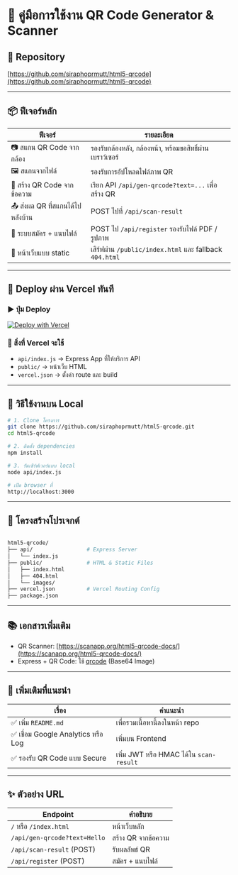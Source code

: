 # 📘 คู่มือการใช้งาน QR Code Generator & Scanner

## 🔗 Repository

[https://github.com/siraphoprmutt/html5-qrcode](https://github.com/siraphoprmutt/html5-qrcode)

---

## 📦 ฟีเจอร์หลัก

| ฟีเจอร์ | รายละเอียด |
|---------|-------------|
| 📷 สแกน QR Code จากกล้อง | รองรับกล้องหลัง, กล้องหน้า, พร้อมขอสิทธิ์ผ่านเบราว์เซอร์ |
| 🖼️ สแกนจากไฟล์ | รองรับการอัปโหลดไฟล์ภาพ QR |
| 🎯 สร้าง QR Code จากข้อความ | เรียก API `/api/gen-qrcode?text=...` เพื่อสร้าง QR |
| 📤 ส่งผล QR ที่สแกนได้ไปหลังบ้าน | POST ไปที่ `/api/scan-result` |
| 📑 ระบบสมัคร + แนบไฟล์ | POST ไป `/api/register` รองรับไฟล์ PDF / รูปภาพ |
| 📄 หน้าเว็บแบบ static | เสิร์ฟผ่าน `/public/index.html` และ fallback `404.html` |

---

## 🚀 Deploy ผ่าน Vercel ทันที

### ▶️ ปุ่ม Deploy

[![Deploy with Vercel](https://vercel.com/button)](https://vercel.com/import/project?template=https://github.com/siraphoprmutt/html5-qrcode)

### 📁 สิ่งที่ Vercel จะใช้

- `api/index.js` → Express App ที่ให้บริการ API
- `public/` → หน้าเว็บ HTML
- `vercel.json` → ตั้งค่า route และ build

---

## 🧪 วิธีใช้งานบน Local

```bash
# 1. Clone โครงการ
git clone https://github.com/siraphoprmutt/html5-qrcode.git
cd html5-qrcode

# 2. ติดตั้ง dependencies
npm install

# 3. รันเซิร์ฟเวอร์แบบ local
node api/index.js

# เปิด browser ที่
http://localhost:3000
```

---

## 📂 โครงสร้างโปรเจกต์

```bash

html5-qrcode/
├── api/                 # Express Server
│   └── index.js
├── public/              # HTML & Static Files
│   ├── index.html
│   ├── 404.html
│   └── images/
├── vercel.json          # Vercel Routing Config
├── package.json
```

---

## 📚 เอกสารเพิ่มเติม

- QR Scanner: [https://scanapp.org/html5-qrcode-docs/](https://scanapp.org/html5-qrcode-docs/)
- Express + QR Code: ใช้ [qrcode](https://www.npmjs.com/package/qrcode) (Base64 Image)

---

## 🔧 เพิ่มเติมที่แนะนำ

| เรื่อง | คำแนะนำ |
|--------|----------|
| ✅ เพิ่ม `README.md` | เพื่อรวมเนื้อหานี้ลงในหน้า repo |
| ✅ เชื่อม Google Analytics หรือ Log | เพิ่มบน Frontend |
| ✅ รองรับ QR Code แบบ Secure | เพิ่ม JWT หรือ HMAC ได้ใน `scan-result` |

---

## ✨ ตัวอย่าง URL

| Endpoint | คำอธิบาย |
|----------|----------|
| `/` หรือ `/index.html` | หน้าเว็บหลัก |
| `/api/gen-qrcode?text=Hello` | สร้าง QR จากข้อความ |
| `/api/scan-result` (POST) | รับผลลัพธ์ QR |
| `/api/register` (POST) | สมัคร + แนบไฟล์ |
